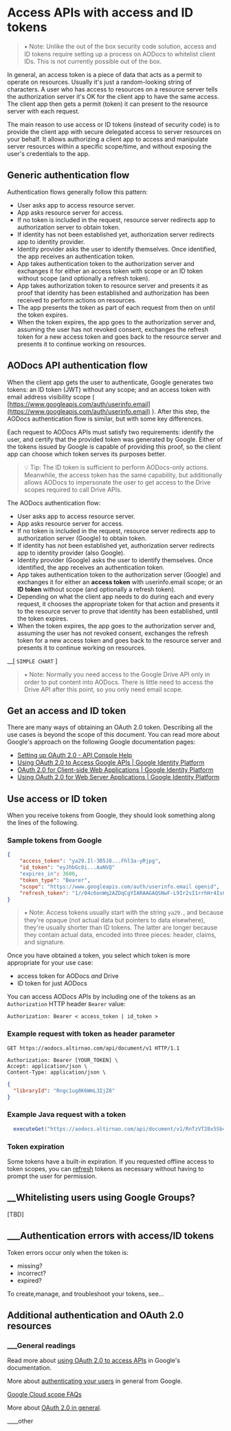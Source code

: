 # Access APIs with access and ID tokens

> ⭑   Note: Unlike the out of the box security code solution, access and ID tokens require setting up a process on AODocs to whitelist client IDs.  This is not currently possible out of the box.

In general, an access token is a piece of data that acts as a permit to operate on resources.  Usually it's just a random-looking string of characters.  A user who has access to resources on a resource server tells the authorization server it's OK for the client app to have the same access.  The client app then gets a permit (token) it can present to the resource server with each request.

The main reason to use access or ID tokens (instead of security code) is to provide the client app with secure delegated access to server resources on your behalf.  It allows authorizing a client app to access and manipulate server resources within a specific scope/time, and without exposing the user's credentials to the app.

## Generic authentication flow

Authentication flows generally follow this pattern:

*   User asks app to access resource server.
*   App asks resource server for access.
*   If no token is included in the request, resource server redirects app to authorization server to obtain token.
*   If identity has not been established yet, authorization server redirects app to identity provider.
*   Identity provider asks the user to identify themselves.  Once identified, the app receives an authentication token.
*   App takes authentication token to the authorization server and exchanges it for either an access token with scope or an ID token without scope (and optionally a refresh token).
*   App takes authorization token to resource server and presents it as proof that identity has been established and authorization has been received to perform actions on resources.
*   The app presents the token as part of each request from then on until the token expires.
*   When the token expires, the app goes to the authorization server and, assuming the user has not revoked consent, exchanges the refresh token for a new access token and goes back to the resource server and presents it to continue working on resources.


## AODocs API authentication flow

When the client app gets the user to authenticate, Google generates two tokens: an ID token (JWT) without any scope; and an access token with email address visibility scope ( [https://www.googleapis.com/auth/userinfo.email](https://www.googleapis.com/auth/userinfo.email) ).  After this step, the AODocs authentication flow is similar, but with some key differences.

Each request to AODocs APIs must satisfy two requirements: identify the user, and certify that the provided token was generated by Google.  Either of the tokens issued by Google is capable of providing this proof, so the client app can choose which token serves its purposes better.

> 💡   Tip: The ID token is sufficient to perform AODocs-only actions.  Meanwhile, the access token has the same capability, but additionally allows AODocs to impersonate the user to get access to the Drive scopes required to call Drive APIs.


The AODocs authentication flow:

*   User asks app to access resource server.
*   App asks resource server for access.
*   If no token is included in the request, resource server redirects app to authorization server (Google) to obtain token.
*   If identity has not been established yet, authorization server redirects app to identity provider (also Google).
*   Identity provider (Google) asks the user to identify themselves.  Once identified, the app receives an authentication token.
*   App takes authentication token to the authorization server (Google) and exchanges it for either an **access token** with userinfo.email scope; or an **ID token** without scope (and optionally a refresh token).
*   Depending on what the client app needs to do during each and every request, it chooses the appropriate token for that action and presents it to the resource server to prove that identity has been established, until the token expires.
*   When the token expires, the app goes to the authorization server and, assuming the user has not revoked consent, exchanges the refresh token for a new access token and goes back to the resource server and presents it to continue working on resources.

__[ `SIMPLE CHART` ]


> ⭑   Note: Normally you need access to the Google Drive API only in order to put content into AODocs.  There is little need to access the Drive API after this point, so you only need email scope.

## Get an access and ID token

There are many ways of obtaining an OAuth 2.0 token.  Describing all the use cases is beyond the scope of this document.  You can read more about Google's approach on the following Google documentation pages:

*   [Setting up OAuth 2.0 - API Console Help](https://support.google.com/googleapi/answer/6158849?hl=en)
*   [Using OAuth 2.0 to Access Google APIs | Google Identity Platform](https://developers.google.com/identity/protocols/OAuth2)
*   [OAuth 2.0 for Client-side Web Applications | Google Identity Platform](https://developers.google.com/identity/protocols/OAuth2UserAgent)
*   [Using OAuth 2.0 for Web Server Applications | Google Identity Platform](https://developers.google.com/identity/protocols/OAuth2WebServer)


## Use access or ID token

When you receive tokens from Google, they should look something along the lines of the following.


### Sample tokens from Google


```json
{
    "access_token": "ya29.Il-3B5J8...Fhl3a-yRjpg",
    "id_token": "eyJhbGc8i...AaNVQ"
    "expires_in": 3600,
    "token_type": "Bearer",
    "scope": "https://www.googleapis.com/auth/userinfo.email openid",
    "refresh_token": "1//04c6onWq2AZDqCgYIARAAGAQSNwF-L9Ir2sI1rrhHr4IsCX_yNfu1YM9yc8AqB-u04JncAQwIxM1mU9Qv1NGvzLSiixS768nWovE"
}
```

> ⭑   Note: Access tokens usually start with the string ```ya29.```, and because they're opaque (not actual data but pointers to data elsewhere), they're usually shorter than ID tokens.  The latter are longer because they contain actual data, encoded into three pieces: header, claims, and signature.

Once you have obtained a token, you select which token is more appropriate for your use case:

*   access token for AODocs _and_ Drive
*   ID token for just AODocs

You can access AODocs APIs by including one of the tokens as an ````Authorization```` HTTP header ````Bearer```` value:

`Authorization: Bearer < access_token | id_token >`

### Example request with token as header parameter

```
GET https://aodocs.altirnao.com/api/document/v1 HTTP/1.1

Authorization: Bearer [YOUR_TOKEN] \
Accept: application/json \
Content-Type: application/json \
```

```json
{
  "libraryId": "Rngc1ug8K6WmL3IjZ8"
}
```



### Example Java request with a token


```java
  executeGet("https://aodocs.altirnao.com/api/document/v1/RnTzVT28x5Sb48h3vSQ", myOAuthToken, otherParam1, requestBody)
```

### Token expiration

Some tokens have a built-in expiration.  If you requested offline access to token scopes, you can [refresh](https://developers.google.com/identity/protocols/OAuth2InstalledApp#offline) tokens as necessary without having to prompt the user for permission.


## __Whitelisting users using Google Groups?

[TBD]


## ___Authentication errors with access/ID tokens

Token errors occur only when the token is:
* missing?
* incorrect?
* expired?

To create,manage, and troubleshoot your tokens, see…


## Additional authentication and OAuth 2.0 resources


### ___General readings

Read more about [using OAuth 2.0 to access APIs](https://developers.google.com/identity/protocols/OAuth2) in Google's documentation.

More about [authenticating your users](https://developers.google.com/drive/api/v3/about-auth) in general from Google.

[Google Cloud scope FAQs](https://support.google.com/cloud/answer/9110914)

More about [OAuth 2.0 in general](https://oauth.net/2/).

____other
